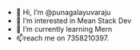 - 👋 Hi, I’m @punagalayuvaraju
- 👀 I’m interested in Mean Stack Dev
- 🌱 I’m currently learning Mern
- 📫reach me on 7358210397.

<!---
punagalayuvaraju/punagalayuvaraju is a ✨ special ✨ repository because its `README.md` (this file) appears on your GitHub profile.
You can click the Preview link to take a look at your changes.
--->

